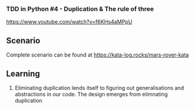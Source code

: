 ### TDD in Python #4 - Duplication & The rule of three
https://www.youtube.com/watch?v=f6KHs4aMPpU

Scenario
-------
Complete scenario can be found at https://kata-log.rocks/mars-rover-kata

Learning
--------

1. Eliminating duplication lends itself to figuring out generalisations 
and abstractions in our code. The design emerges from elimnating duplication
